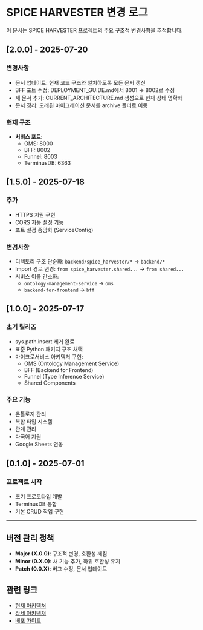 # SPICE HARVESTER 변경 로그

이 문서는 SPICE HARVESTER 프로젝트의 주요 구조적 변경사항을 추적합니다.

## [2.0.0] - 2025-07-20

### 변경사항
- 문서 업데이트: 현재 코드 구조와 일치하도록 모든 문서 갱신
- BFF 포트 수정: DEPLOYMENT_GUIDE.md에서 8001 → 8002로 수정
- 새 문서 추가: CURRENT_ARCHITECTURE.md 생성으로 현재 상태 명확화
- 문서 정리: 오래된 마이그레이션 문서를 archive 폴더로 이동

### 현재 구조
- **서비스 포트**:
  - OMS: 8000
  - BFF: 8002
  - Funnel: 8003
  - TerminusDB: 6363

## [1.5.0] - 2025-07-18

### 추가
- HTTPS 지원 구현
- CORS 자동 설정 기능
- 포트 설정 중앙화 (ServiceConfig)

### 변경사항
- 디렉토리 구조 단순화: `backend/spice_harvester/*` → `backend/*`
- Import 경로 변경: `from spice_harvester.shared...` → `from shared...`
- 서비스 이름 간소화:
  - `ontology-management-service` → `oms`
  - `backend-for-frontend` → `bff`

## [1.0.0] - 2025-07-17

### 초기 릴리즈
- sys.path.insert 제거 완료
- 표준 Python 패키지 구조 채택
- 마이크로서비스 아키텍처 구현:
  - OMS (Ontology Management Service)
  - BFF (Backend for Frontend)
  - Funnel (Type Inference Service)
  - Shared Components

### 주요 기능
- 온톨로지 관리
- 복합 타입 시스템
- 관계 관리
- 다국어 지원
- Google Sheets 연동

## [0.1.0] - 2025-07-01

### 프로젝트 시작
- 초기 프로토타입 개발
- TerminusDB 통합
- 기본 CRUD 작업 구현

---

## 버전 관리 정책

- **Major (X.0.0)**: 구조적 변경, 호환성 깨짐
- **Minor (0.X.0)**: 새 기능 추가, 하위 호환성 유지
- **Patch (0.0.X)**: 버그 수정, 문서 업데이트

## 관련 링크

- [현재 아키텍처](./docs/CURRENT_ARCHITECTURE.md)
- [상세 아키텍처](./docs/DETAILED_ARCHITECTURE.md)
- [배포 가이드](./backend/docs/deployment/DEPLOYMENT_GUIDE.md)